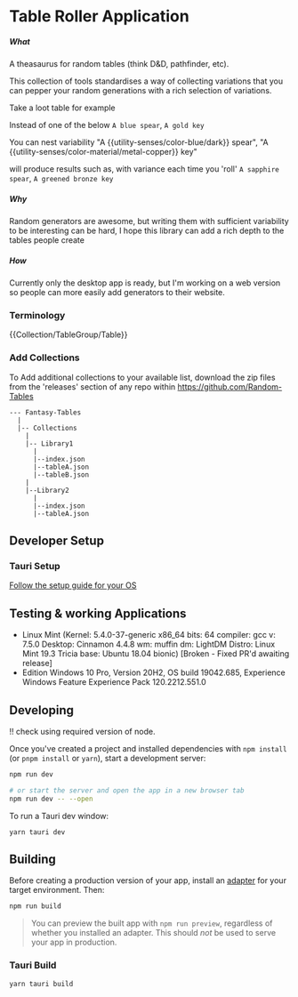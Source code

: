# Table Roller Application

##### What

A theasaurus for random tables (think D&D, pathfinder, etc).

This collection of tools standardises a way of collecting variations that you can pepper your random generations with a rich selection of variations.

Take a loot table for example

Instead of one of the below
`A blue spear`, `A gold key`

You can nest variability
"A {{utility-senses/color-blue/dark}} spear", "A {{utility-senses/color-material/metal-copper}} key"

will produce results such as, with variance each time you 'roll'
`A sapphire spear`, `A greened bronze key`

##### Why

Random generators are awesome, but writing them with sufficient variability to be interesting can be hard, I hope this library can add a rich depth to the tables people create

##### How

Currently only the desktop app is ready, but I'm working on a web version so people can more easily add generators to their website.

### Terminology

{{Collection/TableGroup/Table}}

### Add Collections

To Add additional collections to your available list, download the zip files from the 'releases' section of any repo within https://github.com/Random-Tables

```
--- Fantasy-Tables
  |
  |-- Collections
    |
    |-- Library1
      |
      |--index.json
      |--tableA.json
      |--tableB.json
    |
    |--Library2
      |
      |--index.json
      |--tableA.json
```

## Developer Setup

### Tauri Setup

[Follow the setup guide for your OS](https://tauri.studio/v1/guides/getting-started/prerequisites)

## Testing & working Applications

- Linux Mint (Kernel: 5.4.0-37-generic x86_64 bits: 64 compiler: gcc v: 7.5.0
  Desktop: Cinnamon 4.4.8 wm: muffin dm: LightDM Distro: Linux Mint 19.3 Tricia
  base: Ubuntu 18.04 bionic) [Broken - Fixed PR'd awaiting release]
- Edition	Windows 10 Pro, Version	20H2, OS build	19042.685, Experience	Windows Feature Experience Pack 120.2212.551.0


## Developing

!! check using required version of node.

Once you've created a project and installed dependencies with `npm install` (or `pnpm install` or `yarn`), start a development server:

```bash
npm run dev

# or start the server and open the app in a new browser tab
npm run dev -- --open
```

To run a Tauri dev window:

```yarn tauri dev```

## Building

Before creating a production version of your app, install an [adapter](https://kit.svelte.dev/docs#adapters) for your target environment. Then:

```bash
npm run build
```

> You can preview the built app with `npm run preview`, regardless of whether you installed an adapter. This should _not_ be used to serve your app in production.

### Tauri Build

`yarn tauri build`